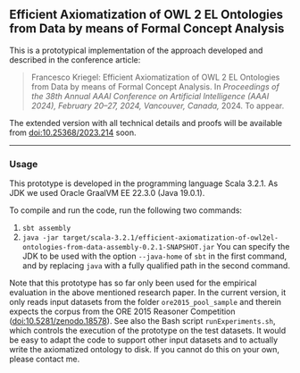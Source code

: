 ## Efficient Axiomatization of OWL 2 EL Ontologies from Data by means of Formal Concept Analysis

This is a prototypical implementation of the approach developed and described in the conference article:
> Francesco Kriegel: Efficient Axiomatization of OWL 2 EL Ontologies from Data by means of Formal Concept Analysis. In *Proceedings of the 38th Annual AAAI Conference on Artificial Intelligence (AAAI 2024), February 20–27, 2024, Vancouver, Canada,* 2024. To appear.

The extended version with all technical details and proofs will be available from [doi:10.25368/2023.214](https://doi.org/10.25368/2023.214) soon.

---
### Usage

This prototype is developed in the programming language Scala 3.2.1.  As JDK we used Oracle GraalVM EE 22.3.0 (Java 19.0.1).

To compile and run the code, run the following two commands:
1. `sbt assembly`
2. `java -jar target/scala-3.2.1/efficient-axiomatization-of-owl2el-ontologies-from-data-assembly-0.2.1-SNAPSHOT.jar`
You can specify the JDK to be used with the option `--java-home` of `sbt` in the first command, and by replacing `java` with a fully qualified path in the second command.

Note that this prototype has so far only been used for the empirical evaluation in the above mentioned research paper.  In the current version, it only reads input datasets from the folder `ore2015_pool_sample` and therein expects the corpus from the ORE 2015 Reasoner Competition ([doi:10.5281/zenodo.18578](https://doi.org/10.5281/zenodo.18578)).  See also the Bash script `runExperiments.sh`, which controls the execution of the prototype on the test datasets.  It would be easy to adapt the code to support other input datasets and to actually write the axiomatized ontology to disk.  If you cannot do this on your own, please contact me.
